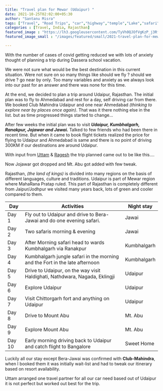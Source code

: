 ```yaml
---
title: "Travel plan for Mewar (Udaipur) "
date: 2021-10-25T02:02:00+05:30
author: "Santanu Misra"
tags: ["Travel", "Road Trips", "car","highway","temple","Lake","safari","wild life"]
categories : [Travel, India, Rajasthan]
featured_image : "https://lh3.googleusercontent.com/TyVh0QJOfVgKzP_j3RfudsiRDPnEElKdgJqI9Vn2yLQwb0B2qYznqtiJXRbpnPRFC5drCQckAsIdRbE1n3p34Nq3PqwBz2FC0NNRhsVsZqtMK3VUXMVyxW1zRDKpLnv5S5TevEoevTM"
featured_image_small : "/images/featured/small/2021-travel-plan-for-mewar.jpg"

---
```

With the number of cases of covid getting reduced we with lots of anxiety thought of planning a trip during  Dassera school vacation.

We were not sure what would be the best destination in this current situation. Were not sure on so many things like should we fly ? should we drive ? go near by only. Too many variables and anxiety as we always look into our past for an answer and there was none for this time. 

At the end, we decided to plan a trip around Udaipur, Rajasthan. The initial plan was to fly to Ahmedabad and rest for a day,  self driving car from there. We booked Club Mahindra Udaipur and one near Ahmedabad *(thinking to explore near by places once again)*. That was it there nothing else in the list. but as time progressed things started to change...

After few weeks the initial plan was to visit ***Udaipur, Kumbhalgarh, Ranakpur, Jojawar and Jawai.*** Talked to few friends who had been there in recent time. But when it came to book flight tickets realized the price for flying to Udaipur and Ahmedabad is same and there is no point of driving 300KM if our destinations are around Udaipur.

With input from [Uttam](https://indibirding.com/) & [Ragesh](https://www.instagram.com/the_travelling_biriyani_belly/) the trip planned came out to be like this....

Now Jojawar got dropped and Mt. Abu got added with few tweak. 

Rajasthan, *(the land of kings)* is divided into many regions on the basis of different languages, culture and traditions. Udaipur is part of Mewar region where MahaRana Pratap ruled. This part of Rajasthan is completely different from Jaipur/Jodhpur we visited many years back, lots of green and cooler compared to them.

|Day   | Activities| Night stay |
|------|-------------|---------------------------------|
Day 1 | Fly out to Udaipur and drive to Bera-Jawai and do one evening safari.|Jawai
Day 2 | Two safaris morning & evening |Jawai
Day 3 | After Morning safari head to wards Kumbhalgarh via Ranakpur  |Kumbhalgarh
Day 4 | Kumbhalgarh jungle safari in the morning and the Fort in the late afternoon |Kumbhalgarh
Day 5 | Drive to Udaipur, on the way visit Haldighati, Nathdwara, Nagada, Eklingji|Udaipur
Day 6 | Explore Udaipur |Udaipur
Day 7 | Visit Chittorgarh fort and anything on Udaipur |Udaipur
Day 8 |Drive to Mount Abu |Mt. Abu
Day 9 |Explore  Mount Abu |Mt. Abu
Day 10 |Early morning driving back to Udaipur and catch flight to Bangalore| Sweet Home 

Luckily all our stay except Bera-Jawai was confirmed with **Club-Mahindra**,  when I booked them it was initially wait-list and had to tweak our itinerary  based on resort availability.   

Uttam arranged one travel partner for all our car need based out of Udaipur it is not perfect but worked out best for the trip.